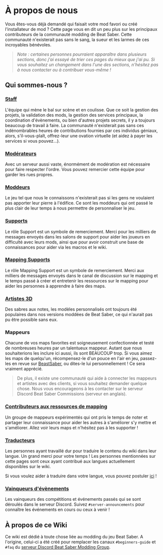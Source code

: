 # À propos de nous
Vous êtes-vous déjà demandé qui faisait votre mod favori ou créé l'installateur de mod ? Cette page vous en dit un peu plus sur les principaux contributeurs de la communauté modding de Beat Saber. Cette communauté n'existerait pas sans le sang, la sueur et les larmes de ces incroyables bénévoles.

> *Note : certaines personnes pourraient apparaître dans plusieurs sections, donc j'ai essayé de trier ces pages du mieux que j'ai pu. Si vous souhaitez un changement dans l'une des sections, n'hésitez pas à nous contacter ou à contribuer vous-même !*

## Qui sommes-nous ?

### [Staff](./staff.md)
L'équipe qui mène le bal sur scène et en coulisse. Que ce soit la gestion des projets, la validation des mods, la gestion des services principaux, la coordination d'évènements, ou bien d'autres projets secrets, il y a toujours beaucoup de travail à faire. La communauté n'existerait pas sans ces indénombrables heures de contributions fournies par ces individus géniaux, alors, s'il-vous-plaît, offrez-leur une ovation virtuelle (et aidez à payer les services si vous pouvez...).

### [Modérateurs](./moderators.md)
Avec un serveur aussi vaste, énormément de modération est nécessaire pour faire respecter l'ordre. Vous pouvez remercier cette équipe pour garder les rues propres.

### [Moddeurs](./modders.md)
Le jeu tel que nous le connaissons n'existerait pas si les gens ne voulaient pas apporter leur pierre à l'édifice. Ce sont les moddeurs qui ont passé le plus clair de leur temps à nous permettre de personnaliser le jeu.

### [Supports](./supports.md)
Le rôle Support est un symbole de remerciement. Merci pour les milliers de messages envoyés dans les salons de support pour aider les joueurs en difficulté avec leurs mods, ainsi que pour avoir construit une base de connaissances pour aider via les macros et le wiki.

### [Mapping Supports](./mapping-supports.md)
Le rôle Mapping Support est un symbole de remerciement. Merci aux milliers de messages envoyés dans le canal de discussion sur le mapping et le temps passé à créer et entretenir les ressources sur le mapping pour aider les personnes à apprendre à faire des maps.

### [Artistes 3D](./3d-artists.md)
Des sabres aux notes, les modèles personnalisés ont toujours été populaires dans nos versions moddées de Beat Saber, ce qui n'aurait pas pu être possible sans eux.

### Mappeurs
Chacune de vos maps favorites est soigneusement confectionnée et testé de nombreuses heures par un talentueux mappeur. Autant que nous souhaiterions les inclure ici aussi, ils sont BEAUCOUP trop. Si vous aimez les maps de quelqu'un, récompensez-le d'un pouce en l'air en jeu, passez-les en revue sur [BeastSaber](https://bsaber.com), ou dites-le lui personnellement ! Ce sera vraiment apprécié.

> De plus, il existe une communauté qui aide à connecter les mappeurs et artistes avec des clients, si vous souhaitez demander quelque chose. Nous vous encourageons à les contacter sur le serveur Discord Beat Saber Commissions (serveur en anglais).

### [Contributeurs aux ressources de mapping](/fr/mapping/mapping-credits.md)
Un groupe de mappeurs expérimentés qui ont pris le temps de noter et partager leur connaissance pour aider les autres à s'améliorer s'y mettre et s'améliorer. Allez voir leurs maps et n'hésitez pas à les supporter !

### [Traducteurs](./translators.md)
Les personnes ayant travaillé dur pour traduire le contenu du wiki dans leur langue. Un grand merci pour votre temps ! Les personnes mentionnées sur cette pages sont ceux ayant contribué aux langues actuellement disponibles sur le wiki.

Si vous voulez aider à traduire dans votre langue, vous pouvez postuler [ici](https://forms.gle/e3BqA3poMjESARe76) !

### [Vainqueurs d'évènements](./event-winner.md)
Les vainqueurs des compétitions et événements passés qui se sont déroulés dans le serveur Discord. Suivez `#server-announcements` pour connaître les événements en cours ou ceux à venir !

## À propos de ce Wiki
Ce wiki est dédié à toute chose liée au modding du jeu Beat Saber. A l'origine, celui-ci a été créé pour remplacer les canaux `#beginners-guide` et `#faq` du [serveur Discord Beat Saber Modding Group](https://discord.gg/beatsabermods).
